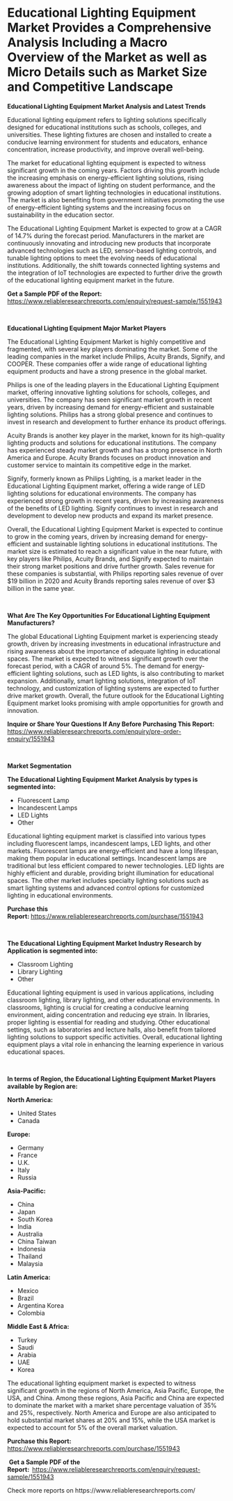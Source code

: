 <p><h1>Educational Lighting Equipment Market Provides a Comprehensive Analysis Including a Macro Overview of the Market as well as Micro Details such as Market Size and Competitive Landscape</h1></p><p><strong>Educational Lighting Equipment Market Analysis and Latest Trends</strong></p>
<p><p>Educational lighting equipment refers to lighting solutions specifically designed for educational institutions such as schools, colleges, and universities. These lighting fixtures are chosen and installed to create a conducive learning environment for students and educators, enhance concentration, increase productivity, and improve overall well-being.</p><p>The market for educational lighting equipment is expected to witness significant growth in the coming years. Factors driving this growth include the increasing emphasis on energy-efficient lighting solutions, rising awareness about the impact of lighting on student performance, and the growing adoption of smart lighting technologies in educational institutions. The market is also benefiting from government initiatives promoting the use of energy-efficient lighting systems and the increasing focus on sustainability in the education sector.</p><p>The Educational Lighting Equipment Market is expected to grow at a CAGR of 14.7% during the forecast period. Manufacturers in the market are continuously innovating and introducing new products that incorporate advanced technologies such as LED, sensor-based lighting controls, and tunable lighting options to meet the evolving needs of educational institutions. Additionally, the shift towards connected lighting systems and the integration of IoT technologies are expected to further drive the growth of the educational lighting equipment market in the future.</p></p>
<p><strong>Get a Sample PDF of the Report:&nbsp;</strong> <a href="https://www.reliableresearchreports.com/enquiry/request-sample/1551943">https://www.reliableresearchreports.com/enquiry/request-sample/1551943</a></p>
<p>&nbsp;</p>
<p><strong>Educational Lighting Equipment Major Market Players</strong></p>
<p><p>The Educational Lighting Equipment Market is highly competitive and fragmented, with several key players dominating the market. Some of the leading companies in the market include Philips, Acuity Brands, Signify, and COOPER. These companies offer a wide range of educational lighting equipment products and have a strong presence in the global market.</p><p>Philips is one of the leading players in the Educational Lighting Equipment market, offering innovative lighting solutions for schools, colleges, and universities. The company has seen significant market growth in recent years, driven by increasing demand for energy-efficient and sustainable lighting solutions. Philips has a strong global presence and continues to invest in research and development to further enhance its product offerings.</p><p>Acuity Brands is another key player in the market, known for its high-quality lighting products and solutions for educational institutions. The company has experienced steady market growth and has a strong presence in North America and Europe. Acuity Brands focuses on product innovation and customer service to maintain its competitive edge in the market.</p><p>Signify, formerly known as Philips Lighting, is a market leader in the Educational Lighting Equipment market, offering a wide range of LED lighting solutions for educational environments. The company has experienced strong growth in recent years, driven by increasing awareness of the benefits of LED lighting. Signify continues to invest in research and development to develop new products and expand its market presence.</p><p>Overall, the Educational Lighting Equipment Market is expected to continue to grow in the coming years, driven by increasing demand for energy-efficient and sustainable lighting solutions in educational institutions. The market size is estimated to reach a significant value in the near future, with key players like Philips, Acuity Brands, and Signify expected to maintain their strong market positions and drive further growth. Sales revenue for these companies is substantial, with Philips reporting sales revenue of over $19 billion in 2020 and Acuity Brands reporting sales revenue of over $3 billion in the same year.</p></p>
<p>&nbsp;</p>
<p><strong>What Are The Key Opportunities For Educational Lighting Equipment Manufacturers?</strong></p>
<p><p>The global Educational Lighting Equipment market is experiencing steady growth, driven by increasing investments in educational infrastructure and rising awareness about the importance of adequate lighting in educational spaces. The market is expected to witness significant growth over the forecast period, with a CAGR of around 5%. The demand for energy-efficient lighting solutions, such as LED lights, is also contributing to market expansion. Additionally, smart lighting solutions, integration of IoT technology, and customization of lighting systems are expected to further drive market growth. Overall, the future outlook for the Educational Lighting Equipment market looks promising with ample opportunities for growth and innovation.</p></p>
<p><strong>Inquire or Share Your Questions If Any Before Purchasing This Report:</strong> <a href="https://www.reliableresearchreports.com/enquiry/pre-order-enquiry/1551943">https://www.reliableresearchreports.com/enquiry/pre-order-enquiry/1551943</a></p>
<p>&nbsp;</p>
<p><strong>Market Segmentation</strong></p>
<p><strong>The Educational Lighting Equipment Market Analysis by types is segmented into:</strong></p>
<p><ul><li>Fluorescent Lamp</li><li>Incandescent Lamps</li><li>LED Lights</li><li>Other</li></ul></p>
<p><p>Educational lighting equipment market is classified into various types including fluorescent lamps, incandescent lamps, LED lights, and other markets. Fluorescent lamps are energy-efficient and have a long lifespan, making them popular in educational settings. Incandescent lamps are traditional but less efficient compared to newer technologies. LED lights are highly efficient and durable, providing bright illumination for educational spaces. The other market includes specialty lighting solutions such as smart lighting systems and advanced control options for customized lighting in educational environments.</p></p>
<p><strong>Purchase this Report:&nbsp;</strong><a href="https://www.reliableresearchreports.com/purchase/1551943">https://www.reliableresearchreports.com/purchase/1551943</a></p>
<p>&nbsp;</p>
<p><strong>The Educational Lighting Equipment Market Industry Research by Application is segmented into:</strong></p>
<p><ul><li>Classroom Lighting</li><li>Library Lighting</li><li>Other</li></ul></p>
<p><p>Educational lighting equipment is used in various applications, including classroom lighting, library lighting, and other educational environments. In classrooms, lighting is crucial for creating a conducive learning environment, aiding concentration and reducing eye strain. In libraries, proper lighting is essential for reading and studying. Other educational settings, such as laboratories and lecture halls, also benefit from tailored lighting solutions to support specific activities. Overall, educational lighting equipment plays a vital role in enhancing the learning experience in various educational spaces.</p></p>
<p>&nbsp;</p>
<p><strong>In terms of Region, the Educational Lighting Equipment Market Players available by Region are:</strong></p>
<p>
    <p> <strong> North America: </strong>
        <ul>
            <li>United States</li>
            <li>Canada</li>
        </ul>
        </p> 
    <p> <strong> Europe: </strong>
        <ul>
            <li>Germany</li>
            <li>France</li>
            <li>U.K.</li>
            <li>Italy</li>
            <li>Russia</li>
        </ul>
        </p> 
    <p> <strong> Asia-Pacific: </strong>
        <ul>
            <li>China</li>
            <li>Japan</li>
            <li>South Korea</li>
            <li>India</li>
            <li>Australia</li>
            <li>China Taiwan</li>
            <li>Indonesia</li>
            <li>Thailand</li>
            <li>Malaysia</li>
        </ul>
        </p> 
    <p> <strong> Latin America: </strong>
        <ul>
            <li>Mexico</li>
            <li>Brazil</li>
            <li>Argentina Korea</li>
            <li>Colombia</li>
        </ul>
        </p> 
    <p> <strong> Middle East & Africa: </strong>
        <ul>
            <li>Turkey</li>
            <li>Saudi</li>
            <li>Arabia</li>
            <li>UAE</li>
            <li>Korea</li>
        </ul>
    </p>
    </p>
<p><p>The educational lighting equipment market is expected to witness significant growth in the regions of North America, Asia Pacific, Europe, the USA, and China. Among these regions, Asia Pacific and China are expected to dominate the market with a market share percentage valuation of 35% and 25%, respectively. North America and Europe are also anticipated to hold substantial market shares at 20% and 15%, while the USA market is expected to account for 5% of the overall market valuation.</p></p>
<p><strong>Purchase this Report: </strong><a href="https://www.reliableresearchreports.com/purchase/1551943">https://www.reliableresearchreports.com/purchase/1551943</a></p>
<p>&nbsp;<strong>Get a Sample PDF of the Report:&nbsp;&nbsp;</strong><a href="https://www.reliableresearchreports.com/enquiry/request-sample/1551943">https://www.reliableresearchreports.com/enquiry/request-sample/1551943</a></p>
<p><strong></strong></p>
<p>Check more reports on https://www.reliableresearchreports.com/</p>